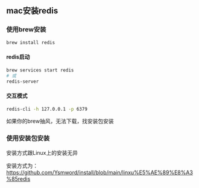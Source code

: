 ## mac安装redis

### 使用brew安装

```sh
brew install redis
```

#### redis启动

```sh
brew services start redis
# 或
redis-server
```

#### 交互模式

```sh
redis-cli -h 127.0.0.1 -p 6379
```

如果你的brew抽风，无法下载，找安装包安装

### 使用安装包安装

安装方式跟Linux上的安装无异

安装方式为：https://github.com/Ysmword/install/blob/main/linxu%E5%AE%89%E8%A3%85redis
